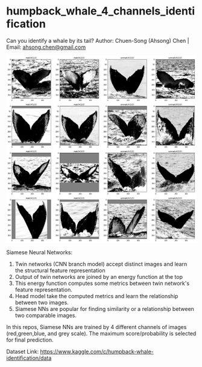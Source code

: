 # humpback_whale_4_channels_identification
Can you identify a whale by its tail?
Author: Chuen-Song (Ahsong) Chen    |     Email: ahsong.chen@gmail.com    

![GitHub Logo](/images/happy_whale.png)

Siamese Neural Networks:
1. Twin networks (CNN branch model) accept distinct images and learn the structural feature representation
2. Output of twin networks are joined by an energy function at the top
3. This energy function computes some metrics between twin network's feature representation.
4. Head model take the computed metrics and learn the relationship between two images.
4. Siamese NNs are popular for finding similarity or a relationship between two comparable images.

In this repos, Siamese NNs are trained by 4 different channels of images (red,green,blue, and grey scale).
The maximum score/probability is selected for final prediction.

Dataset Link: https://www.kaggle.com/c/humpback-whale-identification/data
